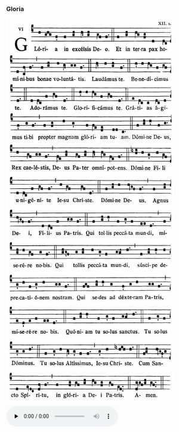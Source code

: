 ### Gloria

![](images/mass-vii-gloria.jpg)

<audio src="https://www.ccwatershed.org/audio/djc_07_gloria_mp3_1/download/" preload="none" controls="controls"></audio>
